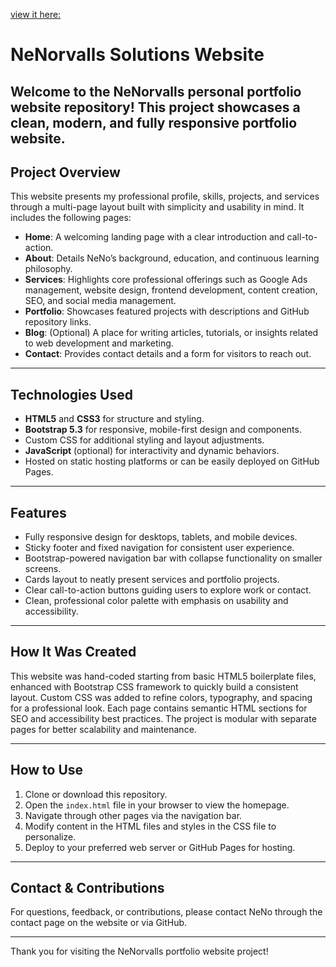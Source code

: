  [view it here:](https://nenorvalls.github.io/nenorvalls-solutions/)
# NeNorvalls Solutions Website

Welcome to the NeNorvalls personal portfolio website repository! This project showcases a clean, modern, and fully responsive portfolio website.
---

## Project Overview

This website presents my professional profile, skills, projects, and services through a multi-page layout built with simplicity and usability in mind. It includes the following pages:

- **Home**: A welcoming landing page with a clear introduction and call-to-action.
- **About**: Details NeNo’s background, education, and continuous learning philosophy.
- **Services**: Highlights core professional offerings such as Google Ads management, website design, frontend development, content creation, SEO, and social media management.
- **Portfolio**: Showcases featured projects with descriptions and GitHub repository links.
- **Blog**: (Optional) A place for writing articles, tutorials, or insights related to web development and marketing.
- **Contact**: Provides contact details and a form for visitors to reach out.

---

## Technologies Used

- **HTML5** and **CSS3** for structure and styling.
- **Bootstrap 5.3** for responsive, mobile-first design and components.
- Custom CSS for additional styling and layout adjustments.
- **JavaScript** (optional) for interactivity and dynamic behaviors.
- Hosted on static hosting platforms or can be easily deployed on GitHub Pages.

---

## Features

- Fully responsive design for desktops, tablets, and mobile devices.
- Sticky footer and fixed navigation for consistent user experience.
- Bootstrap-powered navigation bar with collapse functionality on smaller screens.
- Cards layout to neatly present services and portfolio projects.
- Clear call-to-action buttons guiding users to explore work or contact.
- Clean, professional color palette with emphasis on usability and accessibility.

---

## How It Was Created

This website was hand-coded starting from basic HTML5 boilerplate files, enhanced with Bootstrap CSS framework to quickly build a consistent layout. Custom CSS was added to refine colors, typography, and spacing for a professional look. Each page contains semantic HTML sections for SEO and accessibility best practices. The project is modular with separate pages for better scalability and maintenance.

---

## How to Use

1. Clone or download this repository.
2. Open the `index.html` file in your browser to view the homepage.
3. Navigate through other pages via the navigation bar.
4. Modify content in the HTML files and styles in the CSS file to personalize.
5. Deploy to your preferred web server or GitHub Pages for hosting.

---

## Contact & Contributions

For questions, feedback, or contributions, please contact NeNo through the contact page on the website or via GitHub.

---

Thank you for visiting the NeNorvalls portfolio website project!
